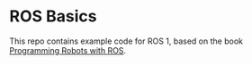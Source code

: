 # ROS Basics

This repo contains example code for ROS 1, based on the book [Programming Robots with ROS]().
